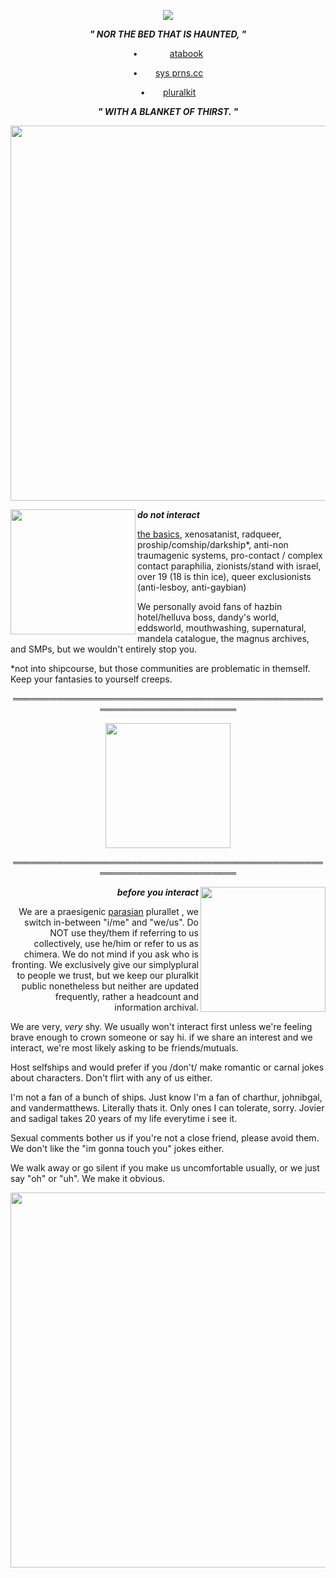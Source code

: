 
<p align="center"> <img src= "https://i.postimg.cc/dtgh4gPY/not.gif" > </p>

<p align="center"> <b> <em> " NOR THE BED THAT IS HAUNTED, " </em> </b> </p>

<p align="center"> •⠀⠀⠀⠀⠀<a href="https://chopsuey.atabook.org" title="Atabook">atabook</a> </p>
<p align="center"> •  ⠀ ⠀<a href="https://pronouns.cc/@finalman" title="Pronouns.cc">sys prns.cc</a> </p>
<p align="center"> •  ⠀ ⠀<a href="https://pluralkit.xyz/f/yxeebg" title="Pluralkit">pluralkit</a> </p>

<p align="center"> <b> <em> " WITH A BLANKET OF THIRST. " </em> </b> </p>


<p align="center"> <img src= "https://files.catbox.moe/tqn0k7.png" width="600" > 


<img align="left" src= "https://i.postimg.cc/FH20k7s0/1.png" width="200" height="200" > <b> <em> do not interact </em> </b>
  

<a href="https://dni-criteria.carrd.co/" title="Link to carrd listing basic dni criteria">the basics</a>, xenosatanist, radqueer, proship/comship/darkship*, anti-non traumagenic systems, pro-contact / complex contact paraphilia, zionists/stand with israel, over 19 (18 is thin ice), queer exclusionists (anti-lesboy, anti-gaybian)

We personally avoid fans of hazbin hotel/helluva boss, dandy's world, eddsworld, mouthwashing, supernatural, mandela catalogue, the magnus archives, and SMPs, but we wouldn't entirely stop you.

*not into shipcourse, but those communities are problematic in themself. Keep your fantasies to yourself creeps.

<p align="center">  ════════════════════════════════════════════════════════════════════════ </p>

<p align="center">  <img src= "https://i.postimg.cc/RFmfGytF/break-my-heart.png" width="200" height="200" > </p>

<p align="center">  ════════════════════════════════════════════════════════════════════════ </p>

<img align="right" src= "https://i.postimg.cc/6Qnnrtyg/2.png" width="200" height="200" >
<p align="right"> <b> <em> before you interact </em> </b> </p> 

<p align="right"> We are a praesigenic <a href="https://pluralpedia.org/w/Parasian" title="definition">parasian</a> plurallet , we switch in-between "i/me" and "we/us". Do NOT use they/them if referring to us collectively, use he/him or refer to us as chimera. We do not mind if you ask who is fronting. We exclusively give our simplyplural to people we trust, but we keep our pluralkit public nonetheless but neither are updated frequently, rather a headcount and information archival.

We are very, <em> very </em> shy. We usually won't interact first unless we're feeling brave enough to crown someone or say hi. if we share an interest and we interact, we're most likely asking to be friends/mutuals.

Host selfships and would prefer if you /don't/ make romantic or carnal jokes about characters. Don't flirt with any of us either.

I'm not a fan of a bunch of ships. Just know I'm a fan of charthur, johnibgal, and vandermatthews. Literally thats it. Only ones I can tolerate, sorry. Jovier and sadigal takes 20 years of my life everytime i see it.

Sexual comments bother us if you're not a close friend, please avoid them. We don't like the "im gonna touch you" jokes either.


We walk away or go silent if you make us uncomfortable usually, or we just say "oh" or "uh". We make it obvious. </p> 


<p align="center"> <img src= "https://files.catbox.moe/tqn0k7.png" width="600" > 

